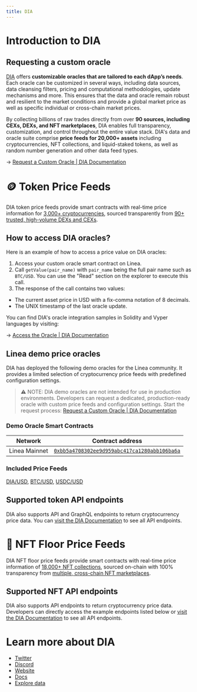 ```yaml
---
title: DIA
---
```


# Introduction to DIA

## Requesting a custom oracle

[DIA](https://www.diadata.org/) offers **customizable oracles that are tailored to each dApp’s needs**. Each oracle can be customized in several ways, including data sources, data cleansing filters, pricing and computational methodologies, update mechanisms and more. This ensures that the data and oracle remain robust and resilient to the market conditions and provide a global market price as well as specific individual or cross-chain market prices.

By collecting billions of raw trades directly from over **90 sources, including CEXs, DEXs, and NFT marketplaces**, DIA enables full transparency, customization, and control throughout the entire value stack. DIA's data and oracle suite comprise **price feeds for 20,000+ assets** including cryptocurrencies, NFT collections, and liquid-staked tokens, as well as random number generation and other data feed types.

→ [Request a Custom Oracle | DIA Documentation](https://docs.diadata.org/introduction/intro-to-dia-oracles/request-an-oracle)

# 🪙 Token Price Feeds

DIA token price feeds provide smart contracts with real-time price information for [3,000+ cryptocurrencies](https://diadata.org/app/price), sourced transparently from [90+ trusted, high-volume DEXs and CEXs](https://diadata.org/app/source/defi).

## How to access DIA oracles?

Here is an example of how to access a price value on DIA oracles:

1. Access your custom oracle smart contract on Linea.
2. Call `getValue(pair_name)` with `pair_name` being the full pair name such as `BTC/USD`. You can use the "Read" section on the explorer to execute this call.
3. The response of the call contains two values:

- The current asset price in USD with a fix-comma notation of 8 decimals.
- The UNIX timestamp of the last oracle update.

You can find DIA's oracle integration samples in Solidity and Vyper languages by visiting:

→ [Access the Oracle | DIA Documentation](https://docs.diadata.org/products/token-price-feeds/access-the-oracle)

## Linea demo price oracles

DIA has deployed the following demo oracles for the Linea community. It provides a limited selection of cryptocurrency price feeds with predefined configuration settings.

> ⚠️ NOTE: DIA demo oracles are not intended for use in production environments. Developers can request a dedicated, production-ready oracle with custom price feeds and configuration settings. Start the request process: [Request a Custom Oracle | DIA Documentation](https://docs.diadata.org/introduction/intro-to-dia-oracles/request-an-oracle)

### Demo Oracle Smart Contracts

| Network | Contract address |
| --- | --- |
| Linea Mainnet | [`0xbb5a4708302ee9d959abc417ca1280abb106ba6a`](https://lineascan.build/address/0xbb5a4708302ee9d959abc417ca1280abb106ba6a) |

### Included Price Feeds

[DIA/USD](https://diadata.org/app/price/asset/Ethereum/0x84cA8bc7997272c7CfB4D0Cd3D55cd942B3c9419/), [BTC/USD](https://diadata.org/app/price/asset/Bitcoin/0x0000000000000000000000000000000000000000/), [USDC/USD](https://diadata.org/app/price/asset/Ethereum/0xA0b86991c6218b36c1d19D4a2e9Eb0cE3606eB48/)

## Supported token API endpoints

DIA also supports API and GraphQL endpoints to return cryptocurrency price data. You can [visit the DIA Documentation](https://docs.diadata.org/products/token-price-feeds/access-api-endpoints) to see all API endpoints.

# 🎨 NFT Floor Price Feeds

DIA NFT floor price feeds provide smart contracts with real-time price information of [18,000+ NFT collections](https://diadata.org/app/floor-price), sourced on-chain with 100% transparency from [multiple, cross-chain NFT marketplaces](https://diadata.org/app/source/nft).

## Supported NFT API endpoints

DIA also supports API endpoints to return cryptocurrency price data. Developers can directly access the example endpoints listed below or [visit the DIA Documentation](https://docs.diadata.org/products/nft-floor-price-feeds/access-api-endpoints) to see all API endpoints.

# Learn more about DIA

- [Twitter](https://twitter.com/DIAdata_org)
- [Discord](https://go.diadata.org/discord-menu)
- [Website](https://diadata.org/)
- [Docs](https://docs.diadata.org/)
- [Explore data](https://www.diadata.org/app/)
